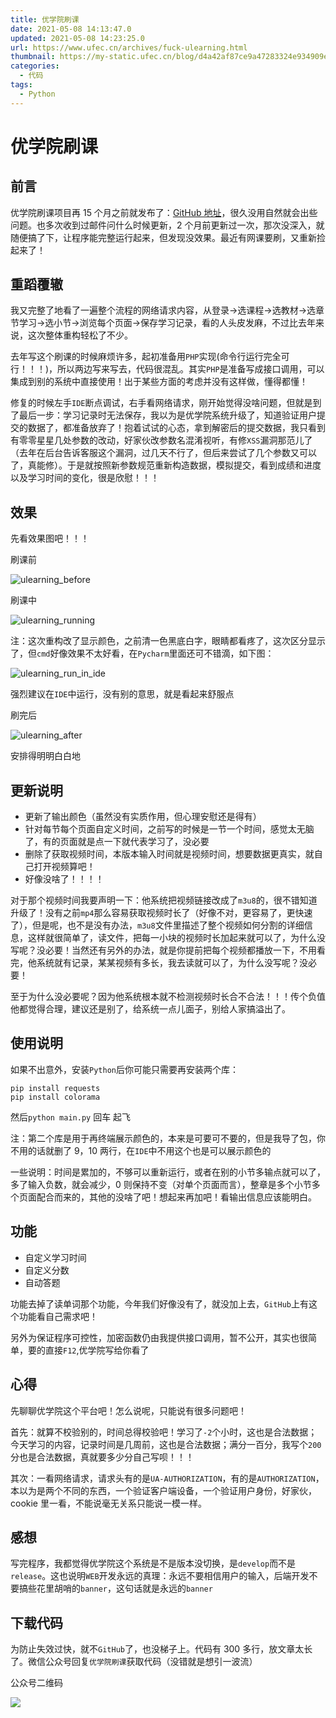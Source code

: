 ```yaml
---
title: 优学院刷课
date: 2021-05-08 14:13:47.0
updated: 2021-05-08 14:23:25.0
url: https://www.ufec.cn/archives/fuck-ulearning.html
thumbnail: https://my-static.ufec.cn/blog/d4a42af87ce9a47283324e934909ef38.png
categories:
  - 代码
tags:
  - Python
---
```


# 优学院刷课

## 前言

优学院刷课项目再 15 个月之前就发布了：[GitHub 地址](https://github.com/ufec/youxueyuan)，很久没用自然就会出些问题。也多次收到过邮件问什么时候更新，2 个月前更新过一次，那次没深入，就随便搞了下，让程序能完整运行起来，但发现没效果。最近有网课要刷，又重新捡起来了！

## 重蹈覆辙

我又完整了地看了一遍整个流程的网络请求内容，从登录->选课程->选教材->选章节学习->选小节->浏览每个页面->保存学习记录，看的人头皮发麻，不过比去年来说，这次整体重构轻松了不少。

去年写这个刷课的时候麻烦许多，起初准备用`PHP`实现(命令行运行完全可行！！！)，所以两边写来写去，代码很混乱。其实`PHP`是准备写成接口调用，可以集成到别的系统中直接使用！出于某些方面的考虑并没有这样做，懂得都懂！

修复的时候左手`IDE`断点调试，右手看网络请求，刚开始觉得没啥问题，但就是到了最后一步：学习记录时无法保存，我以为是优学院系统升级了，知道验证用户提交的数据了，都准备放弃了！抱着试试的心态，拿到解密后的提交数据，我只看到有零零星星几处参数的改动，好家伙改参数名混淆视听，有修`XSS`漏洞那范儿了（去年在后台告诉客服这个漏洞，过几天不行了，但后来尝试了几个参数又可以了，真能修）。于是就按照新参数规范重新构造数据，模拟提交，看到成绩和进度以及学习时间的变化，很是欣慰！！！

## 效果

先看效果图吧！！！

刷课前

![ulearning_before](https://my-static.ufec.cn/blog/8c7c360ba1acfd6137e2b64977a52d6f.png)

刷课中

![ulearning_running](https://my-static.ufec.cn/blog/20c9d903dfb85852fb39dcfa4eef4085.png)

注：这次重构改了显示颜色，之前清一色黑底白字，眼睛都看疼了，这次区分显示了，但`cmd`好像效果不太好看，在`Pycharm`里面还可不错滴，如下图：

![ulearning_run_in_ide](https://my-static.ufec.cn/blog/0eb6e664dccc4673e766a2e871aa0bd7.png)

强烈建议在`IDE`中运行，没有别的意思，就是看起来舒服点

刷完后

![ulearning_after](https://my-static.ufec.cn/blog/85db90126e96236a62c3baa88bb670da.png)

安排得明明白白地

## 更新说明

- 更新了输出颜色（虽然没有实质作用，但心理安慰还是得有）
- 针对每节每个页面自定义时间，之前写的时候是一节一个时间，感觉太无脑了，有的页面就是点一下就代表学习了，没必要
- 删除了获取视频时间，本版本输入时间就是视频时间，想要数据更真实，就自己打开视频算吧！
- 好像没啥了！！！！

对于那个视频时间我要声明一下：他系统把视频链接改成了`m3u8`的，很不错知道升级了！没有之前`mp4`那么容易获取视频时长了（好像不对，更容易了，更快速了），但是呢，也不是没有办法，`m3u8`文件里描述了整个视频如何分割的详细信息，这样就很简单了，读文件，把每一小块的视频时长加起来就可以了，为什么没写呢？没必要！当然还有另外的办法，就是你提前把每个视频都播放一下，不用看完，他系统就有记录，某某视频有多长，我去读就可以了，为什么没写呢？没必要！

至于为什么没必要呢？因为他系统根本就不检测视频时长合不合法！！！传个负值他都觉得合理，建议还是别了，给系统一点儿面子，别给人家搞溢出了。

## 使用说明

如果不出意外，安装`Python`后你可能只需要再安装两个库：

```shell
pip install requests
pip install colorama
```

然后`python main.py` 回车 起飞

注：第二个库是用于再终端展示颜色的，本来是可要可不要的，但是我导了包，你不用的话就删了 9，10 两行，在`IDE`中不用这个也是可以展示颜色的

一些说明：时间是累加的，不够可以重新运行，或者在别的小节多输点就可以了，多了输入负数，就会减少，0 则保持不变（对单个页面而言），整章是多个小节多个页面配合而来的，其他的没啥了吧！想起来再加吧！看输出信息应该能明白。

## 功能

- 自定义学习时间
- 自定义分数
- 自动答题

功能去掉了读单词那个功能，今年我们好像没有了，就没加上去，`GitHub`上有这个功能看自己需求吧！

另外为保证程序可控性，加密函数仍由我提供接口调用，暂不公开，其实也很简单，要的直接`F12`,优学院写给你看了

## 心得

先聊聊优学院这个平台吧！怎么说呢，只能说有很多问题吧！

首先：就算不校验别的，时间总得校验吧！学习了`-2`个小时，这也是合法数据；今天学习的内容，记录时间是几周前，这也是合法数据；满分一百分，我写个`200`分也是合法数据，真就要多少分自己写呗！！！

其次：一看网络请求，请求头有的是`UA-AUTHORIZATION`，有的是`AUTHORIZATION`，本以为是两个不同的东西，一个验证客户端设备，一个验证用户身份，好家伙，cookie 里一看，不能说毫无关系只能说一模一样。

## 感想

写完程序，我都觉得优学院这个系统是不是版本没切换，是`develop`而不是`release`。这也说明`WEB`开发永远的真理：永远不要相信用户的输入，后端开发不要搞些花里胡哨的`banner`，这句话就是永远的`banner`

## 下载代码

为防止失效过快，就不`GitHub`了，也没梯子上。代码有 300 多行，放文章太长了。微信公众号回复`优学院刷课`获取代码（没错就是想引一波流）

公众号二维码

![](https://my-static.ufec.cn/blog/ed6f784e00f27f9180fc7fba474a06aa.jpg)
